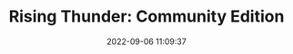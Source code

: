 ---
date: 2022-09-06 11:09:37
title: 'Rising Thunder: Community Edition'	
tags: [free, 2D fighter, PC, 2.5D]
price: Free	
img: https://i.imgur.com/jKtwHR6.png
link: https://bit.ly/3aqadBA	
discord: https://discord.gg/86HpmeM	
twitter: https://twitter.com/RisingThunderCM
---